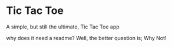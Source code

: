 # Tic Tac Toe
A simple, but still the ultimate, Tic Tac Toe app

why does it need a readme? Well, the better question is; Why Not!
